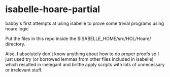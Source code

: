# isabelle-hoare-partial
babby's first attempts at using isabelle to prove some trivial programs using hoare logic 

Put the files in this repo inside the $ISABELLE_HOME/src/HOL/Hoare/ directory. 

Also, I absolutely don't know anything about how to do proper proofs so I just used try (or borrowed lemmas from other files included in isabelle) which resulted in inelegant and brittle apply scripts with lots of unnecessary or irrelevant stuff. 
